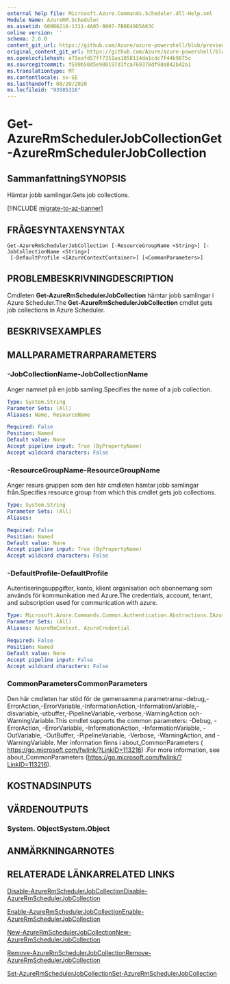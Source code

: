 ```yaml
---
external help file: Microsoft.Azure.Commands.Scheduler.dll-Help.xml
Module Name: AzureRM.Scheduler
ms.assetid: 600B621A-1311-4A05-9807-7B0E49D5A63C
online version: ''
schema: 2.0.0
content_git_url: https://github.com/Azure/azure-powershell/blob/preview/src/ResourceManager/Scheduler/Commands.Scheduler/help/Get-AzureRmSchedulerJobCollection.md
original_content_git_url: https://github.com/Azure/azure-powershell/blob/preview/src/ResourceManager/Scheduler/Commands.Scheduler/help/Get-AzureRmSchedulerJobCollection.md
ms.openlocfilehash: a75eafd57ff7351aa1858114da1cdc7f44b9875c
ms.sourcegitcommit: f599b50d5e980197d1fca769378df90a842b42a1
ms.translationtype: MT
ms.contentlocale: sv-SE
ms.lasthandoff: 08/20/2020
ms.locfileid: "93585316"
---
```

# <span data-ttu-id="cced3-101">Get-AzureRmSchedulerJobCollection</span><span class="sxs-lookup"><span data-stu-id="cced3-101">Get-AzureRmSchedulerJobCollection</span></span>

## <span data-ttu-id="cced3-102">Sammanfattning</span><span class="sxs-lookup"><span data-stu-id="cced3-102">SYNOPSIS</span></span>
<span data-ttu-id="cced3-103">Hämtar jobb samlingar.</span><span class="sxs-lookup"><span data-stu-id="cced3-103">Gets job collections.</span></span>

[!INCLUDE [migrate-to-az-banner](../../includes/migrate-to-az-banner.md)]

## <span data-ttu-id="cced3-104">FRÅGESYNTAXEN</span><span class="sxs-lookup"><span data-stu-id="cced3-104">SYNTAX</span></span>

```
Get-AzureRmSchedulerJobCollection [-ResourceGroupName <String>] [-JobCollectionName <String>]
 [-DefaultProfile <IAzureContextContainer>] [<CommonParameters>]
```

## <span data-ttu-id="cced3-105">PROBLEMBESKRIVNING</span><span class="sxs-lookup"><span data-stu-id="cced3-105">DESCRIPTION</span></span>
<span data-ttu-id="cced3-106">Cmdleten **Get-AzureRmSchedulerJobCollection** hämtar jobb samlingar i Azure Scheduler.</span><span class="sxs-lookup"><span data-stu-id="cced3-106">The **Get-AzureRmSchedulerJobCollection** cmdlet gets job collections in Azure Scheduler.</span></span>

## <span data-ttu-id="cced3-107">BESKRIVS</span><span class="sxs-lookup"><span data-stu-id="cced3-107">EXAMPLES</span></span>

## <span data-ttu-id="cced3-108">MALLPARAMETRAR</span><span class="sxs-lookup"><span data-stu-id="cced3-108">PARAMETERS</span></span>

### <span data-ttu-id="cced3-109">-JobCollectionName</span><span class="sxs-lookup"><span data-stu-id="cced3-109">-JobCollectionName</span></span>
<span data-ttu-id="cced3-110">Anger namnet på en jobb samling.</span><span class="sxs-lookup"><span data-stu-id="cced3-110">Specifies the name of a job collection.</span></span>

```yaml
Type: System.String
Parameter Sets: (All)
Aliases: Name, ResourceName

Required: False
Position: Named
Default value: None
Accept pipeline input: True (ByPropertyName)
Accept wildcard characters: False
```

### <span data-ttu-id="cced3-111">-ResourceGroupName</span><span class="sxs-lookup"><span data-stu-id="cced3-111">-ResourceGroupName</span></span>
<span data-ttu-id="cced3-112">Anger resurs gruppen som den här cmdleten hämtar jobb samlingar från.</span><span class="sxs-lookup"><span data-stu-id="cced3-112">Specifies resource group from which this cmdlet gets job collections.</span></span>

```yaml
Type: System.String
Parameter Sets: (All)
Aliases: 

Required: False
Position: Named
Default value: None
Accept pipeline input: True (ByPropertyName)
Accept wildcard characters: False
```

### <span data-ttu-id="cced3-113">-DefaultProfile</span><span class="sxs-lookup"><span data-stu-id="cced3-113">-DefaultProfile</span></span>
<span data-ttu-id="cced3-114">Autentiseringsuppgifter, konto, klient organisation och abonnemang som används för kommunikation med Azure.</span><span class="sxs-lookup"><span data-stu-id="cced3-114">The credentials, account, tenant, and subscription used for communication with azure.</span></span>

```yaml
Type: Microsoft.Azure.Commands.Common.Authentication.Abstractions.IAzureContextContainer
Parameter Sets: (All)
Aliases: AzureRmContext, AzureCredential

Required: False
Position: Named
Default value: None
Accept pipeline input: False
Accept wildcard characters: False
```

### <span data-ttu-id="cced3-115">CommonParameters</span><span class="sxs-lookup"><span data-stu-id="cced3-115">CommonParameters</span></span>
<span data-ttu-id="cced3-116">Den här cmdleten har stöd för de gemensamma parametrarna:-debug,-ErrorAction,-ErrorVariable,-InformationAction,-InformationVariable,-disvariable,-utbuffer,-PipelineVariable,-verbose,-WarningAction och-WarningVariable.</span><span class="sxs-lookup"><span data-stu-id="cced3-116">This cmdlet supports the common parameters: -Debug, -ErrorAction, -ErrorVariable, -InformationAction, -InformationVariable, -OutVariable, -OutBuffer, -PipelineVariable, -Verbose, -WarningAction, and -WarningVariable.</span></span> <span data-ttu-id="cced3-117">Mer information finns i about_CommonParameters ( https://go.microsoft.com/fwlink/?LinkID=113216) .</span><span class="sxs-lookup"><span data-stu-id="cced3-117">For more information, see about_CommonParameters (https://go.microsoft.com/fwlink/?LinkID=113216).</span></span>

## <span data-ttu-id="cced3-118">KOSTNADS</span><span class="sxs-lookup"><span data-stu-id="cced3-118">INPUTS</span></span>

## <span data-ttu-id="cced3-119">VÄRDEN</span><span class="sxs-lookup"><span data-stu-id="cced3-119">OUTPUTS</span></span>

### <span data-ttu-id="cced3-120">System. Object</span><span class="sxs-lookup"><span data-stu-id="cced3-120">System.Object</span></span>

## <span data-ttu-id="cced3-121">ANMÄRKNINGAR</span><span class="sxs-lookup"><span data-stu-id="cced3-121">NOTES</span></span>

## <span data-ttu-id="cced3-122">RELATERADE LÄNKAR</span><span class="sxs-lookup"><span data-stu-id="cced3-122">RELATED LINKS</span></span>

[<span data-ttu-id="cced3-123">Disable-AzureRmSchedulerJobCollection</span><span class="sxs-lookup"><span data-stu-id="cced3-123">Disable-AzureRmSchedulerJobCollection</span></span>](./Disable-AzureRmSchedulerJobCollection.md)

[<span data-ttu-id="cced3-124">Enable-AzureRmSchedulerJobCollection</span><span class="sxs-lookup"><span data-stu-id="cced3-124">Enable-AzureRmSchedulerJobCollection</span></span>](./Enable-AzureRmSchedulerJobCollection.md)

[<span data-ttu-id="cced3-125">New-AzureRmSchedulerJobCollection</span><span class="sxs-lookup"><span data-stu-id="cced3-125">New-AzureRmSchedulerJobCollection</span></span>](./New-AzureRmSchedulerJobCollection.md)

[<span data-ttu-id="cced3-126">Remove-AzureRmSchedulerJobCollection</span><span class="sxs-lookup"><span data-stu-id="cced3-126">Remove-AzureRmSchedulerJobCollection</span></span>](./Remove-AzureRmSchedulerJobCollection.md)

[<span data-ttu-id="cced3-127">Set-AzureRmSchedulerJobCollection</span><span class="sxs-lookup"><span data-stu-id="cced3-127">Set-AzureRmSchedulerJobCollection</span></span>](./Set-AzureRmSchedulerJobCollection.md)


